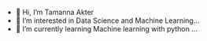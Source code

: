 - 👋 Hi, I’m Tamanna Akter
- 👀 I’m interested in Data Science and Machine Learning...
- 🌱 I’m currently learning Machine learning with python ...


<!---
tamannaa111/tamannaa111 is a ✨ special ✨ repository because its `README.md` (this file) appears on your GitHub profile.
You can click the Preview link to take a look at your changes.
--->
